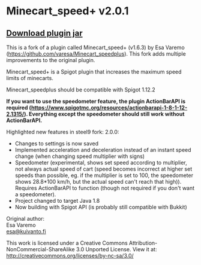 # Minecart_speed+ v2.0.1

## [Download plugin jar](https://github.com/steel9/Minecart_speedplus/raw/master/bin/Minecart_speedplus_2.0.1.jar)

This is a fork of a plugin called Minecart_speed+ (v1.6.3) by Esa Varemo (https://github.com/varesa/Minecart_speedplus). This fork adds multiple improvements to the original plugin.     
     
Minecart_speed+ is a Spigot plugin that increases the maximum speed limits of minecarts.

Minecart_speedplus should be compatible with Spigot 1.12.2

**If you want to use the speedometer feature, the plugin ActionBarAPI is required (https://www.spigotmc.org/resources/actionbarapi-1-8-1-12-2.1315/). Everything except the speedometer should still work without ActionBarAPI.**

Highlighted new features in steel9 fork:
2.0.0:
- Changes to settings is now saved
- Implemented acceleration and deceleration instead of an instant speed change (when changing speed multiplier with signs)
- Speedometer (experimental, shows set speed according to multiplier, not always actual speed of cart (speed becomes incorrect at higher set speeds than possible, eg. if the multiplier is set to 100, the speedometer shows 28.8\*100 km/h, but the actual speed can't reach that high)). Requires ActionBarAPI to function (though not required if you don't want a speedometer).
- Project changed to target Java 1.8
- Now building with Spigot API (is probably still compatible with Bukkit)

Original author:     
Esa Varemo     
esa@kuivanto.fi     

This work is licensed under a Creative Commons Attribution-NonCommercial-ShareAlike 3.0 Unported License.
View it at: http://creativecommons.org/licenses/by-nc-sa/3.0/
